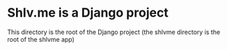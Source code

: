# Shlv.me is a Django project

This directory is the root of the Django project (the shlvme directory is the root of the shlvme app)
